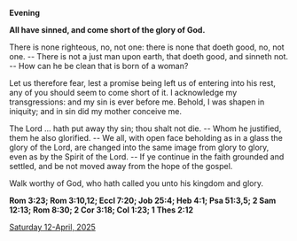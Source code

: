 **Evening**

**All have sinned, and come short of the glory of God.**
 
There is none righteous, no, not one: there is none that doeth good, no, not one. -- There is not a just man upon earth, that doeth good, and sinneth not. -- How can he be clean that is born of a woman?
 
Let us therefore fear, lest a promise being left us of entering into his rest, any of you should seem to come short of it. I acknowledge my transgressions: and my sin is ever before me. Behold, I was shapen in iniquity; and in sin did my mother conceive me.
 
The Lord ... hath put away thy sin; thou shalt not die. -- Whom he justified, them he also glorified. -- We all, with open face beholding as in a glass the glory of the Lord, are changed into the same image from glory to glory, even as by the Spirit of the Lord. -- If ye continue in the faith grounded and settled, and be not moved away from the hope of the gospel.
 
Walk worthy of God, who hath called you unto his kingdom and glory.  

**Rom 3:23; Rom 3:10,12; Eccl 7:20; Job 25:4; Heb 4:1; Psa 51:3,5; 2 Sam 12:13; Rom 8:30; 2 Cor 3:18; Col 1:23; 1 Thes 2:12**

[Saturday 12-April, 2025](https://t.me/daily_light)
